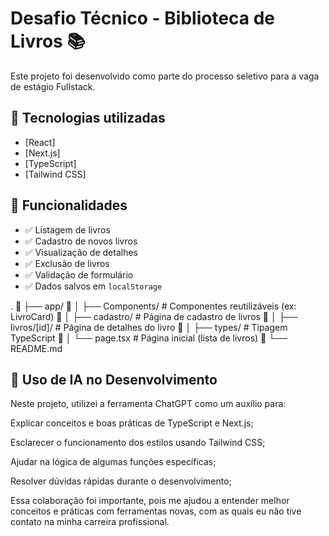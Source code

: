# Desafio Técnico - Biblioteca de Livros 📚

Este projeto foi desenvolvido como parte do processo seletivo para a vaga de estágio Fullstack.

## 🚀 Tecnologias utilizadas

- [React]
- [Next.js]
- [TypeScript]
- [Tailwind CSS]

## 📄 Funcionalidades

- ✅ Listagem de livros
- ✅ Cadastro de novos livros
- ✅ Visualização de detalhes
- ✅ Exclusão de livros
- ✅ Validação de formulário
- ✅ Dados salvos em `localStorage`

.
📁 ├── app/
📁 │   ├── Components/       # Componentes reutilizáveis (ex: LivroCard)
📁 │   ├── cadastro/         # Página de cadastro de livros
📁 │   ├── livros/[id]/      # Página de detalhes do livro
📁 │   ├── types/            # Tipagem TypeScript
📄 │   └── page.tsx          # Página inicial (lista de livros)
📄 └── README.md


## 🤖 Uso de IA no Desenvolvimento

Neste projeto, utilizei a ferramenta ChatGPT como um auxílio para:

Explicar conceitos e boas práticas de TypeScript e Next.js;

Esclarecer o funcionamento dos estilos usando Tailwind CSS;

Ajudar na lógica de algumas funções específicas;

Resolver dúvidas rápidas durante o desenvolvimento;

Essa colaboração foi importante, pois me ajudou a entender melhor conceitos e práticas com ferramentas novas, com as quais eu não tive contato na minha carreira profissional.
